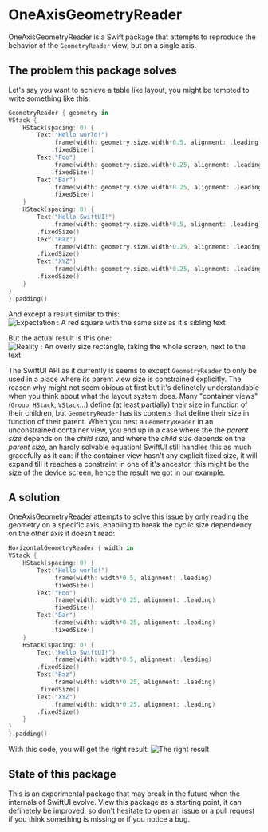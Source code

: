 # OneAxisGeometryReader

OneAxisGeometryReader is a Swift package that attempts to reproduce the behavior of the `GeometryReader` view, but on a single axis.

## The problem this package solves
Let's say you want to achieve a table like layout, you might be tempted to write something like this:
```swift
GeometryReader { geometry in
VStack {
    HStack(spacing: 0) {
        Text("Hello world!")
            .frame(width: geometry.size.width*0.5, alignment: .leading)
            .fixedSize()
        Text("Foo")
            .frame(width: geometry.size.width*0.25, alignment: .leading)
            .fixedSize()
        Text("Bar")
            .frame(width: geometry.size.width*0.25, alignment: .leading)
            .fixedSize()
    }
    HStack(spacing: 0) {
        Text("Hello SwiftUI!")
            .frame(width: geometry.size.width*0.5, alignment: .leading)
        .fixedSize()
        Text("Baz")
            .frame(width: geometry.size.width*0.25, alignment: .leading)
        .fixedSize()
        Text("XYZ")
            .frame(width: geometry.size.width*0.25, alignment: .leading)
        .fixedSize()
    }                
}
}.padding()
```

And except a result similar to this:
![Expectation : A red square with the same size as it's sibling text](https://raw.githubusercontent.com/adtrevor/OneAxisGeometryReader/master/readme_ressources/horizontalgeometryreader.png)

But the actual result is this one:
![Reality : An overly size rectangle, taking the whole screen, next to the text](https://raw.githubusercontent.com/adtrevor/OneAxisGeometryReader/master/readme_ressources/geometryreader.png)

The SwiftUI API as it currently is seems to except `GeometryReader` to only be used in a place where its parent view size is constrained explicitly.
The reason why might not seem obious at first but it's definetely understandable when you think about what the layout system does. Many "container views" (`Group`, `HStack`, `VStack`...) define (at least partially) their size  in function of their children, but `GeometryReader` has its contents that define their size in function of their parent. When you nest a `GeometryReader` in an unconstrained container view, you end up in a case where the the *parent size* depends on the *child size*, and where the *child size* depends on the *parent size*, an hardly solvable equation!
SwiftUI still handles this as much gracefully as it can: if the container view hasn't any explicit fixed size, it will expand till it reaches a constraint in one of it's ancestor, this might be the size of the device screen, hence the result we got in our example.

## A solution
OneAxisGeometryReader attempts to solve this issue by only reading the geometry on a specific axis, enabling to break the cyclic size dependency on the other axis it doesn't read:
```swift
HorizontalGeometryReader { width in
VStack {
    HStack(spacing: 0) {
        Text("Hello world!")
            .frame(width: width*0.5, alignment: .leading)
            .fixedSize()
        Text("Foo")
            .frame(width: width*0.25, alignment: .leading)
            .fixedSize()
        Text("Bar")
            .frame(width: width*0.25, alignment: .leading)
            .fixedSize()
    }
    HStack(spacing: 0) {
        Text("Hello SwiftUI!")
            .frame(width: width*0.5, alignment: .leading)
        .fixedSize()
        Text("Baz")
            .frame(width: width*0.25, alignment: .leading)
        .fixedSize()
        Text("XYZ")
            .frame(width: width*0.25, alignment: .leading)
        .fixedSize()
    }                
}
}.padding()
```
With this code, you will get the right result:
![The right result](https://raw.githubusercontent.com/adtrevor/OneAxisGeometryReader/master/readme_ressources/horizontalgeometryreader.png)


## State of this package
This is an experimental package that may break in the future when the internals of SwiftUI evolve.
View this package as a starting point, it can definetely be improved, so don't hesitate to open an issue or a pull request if you think something is missing or if you notice a bug.

